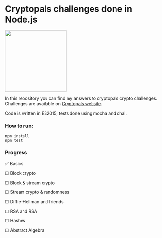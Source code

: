 # Cryptopals challenges done in Node.js

<img src="https://upload.wikimedia.org/wikipedia/commons/7/7e/Node.js_logo_2015.svg" width="200"/>

In this repository you can find my answers to cryptopals crypto challenges. Challenges are available on [Cryptopals website](http://cryptopals.com/).

Code is written in ES2015, tests done using mocha and chai.

### How to run:

```
npm install
npm test
```

### Progress

&#9989;  Basics

&#9744; Block crypto

&#9744; Block & stream crypto

&#9744; Stream crypto & randomness

&#9744; Diffie-Hellman and friends

&#9744; RSA and RSA

&#9744; Hashes

&#9744; Abstract Algebra 
